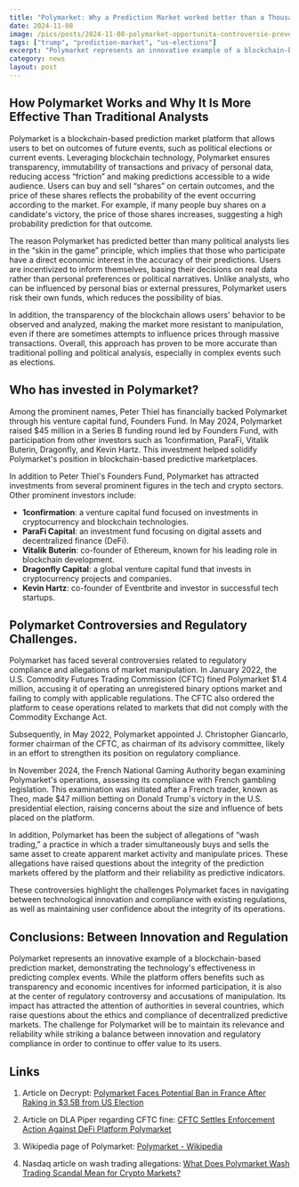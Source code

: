```yaml
---
title: "Polymarket: Why a Prediction Market worked better than a Thousand Analysts regarding the US Elections"
date: 2024-11-08
image: /pics/posts/2024-11-08-polymarket-opportunita-controversie-prevede-vittoria-trump/cover.jpeg
tags: ["trump", "prediction-market", "us-elections"]
excerpt: "Polymarket represents an innovative example of a blockchain-based prediction market, demonstrating the technology's effectiveness in predicting complex events, which in the US election 'worked' better than many emblazoned analysts"
category: news
layout: post
---
```


How Polymarket Works and Why It Is More Effective Than Traditional Analysts
-----------


Polymarket is a blockchain-based prediction market platform that allows users to bet on outcomes of future events, such as political elections or current events. Leveraging blockchain technology, Polymarket ensures transparency, immutability of transactions and privacy of personal data, reducing access “friction” and making predictions accessible to a wide audience. Users can buy and sell “shares” on certain outcomes, and the price of these shares reflects the probability of the event occurring according to the market. For example, if many people buy shares on a candidate's victory, the price of those shares increases, suggesting a high probability prediction for that outcome.

The reason Polymarket has predicted better than many political analysts lies in the “skin in the game” principle, which implies that those who participate have a direct economic interest in the accuracy of their predictions. Users are incentivized to inform themselves, basing their decisions on real data rather than personal preferences or political narratives. Unlike analysts, who can be influenced by personal bias or external pressures, Polymarket users risk their own funds, which reduces the possibility of bias.

In addition, the transparency of the blockchain allows users' behavior to be observed and analyzed, making the market more resistant to manipulation, even if there are sometimes attempts to influence prices through massive transactions. Overall, this approach has proven to be more accurate than traditional polling and political analysis, especially in complex events such as elections.



Who has invested in Polymarket?
-----------

Among the prominent names, Peter Thiel has financially backed Polymarket through his venture capital fund, Founders Fund. In May 2024, Polymarket raised $45 million in a Series B funding round led by Founders Fund, with participation from other investors such as 1confirmation, ParaFi, Vitalik Buterin, Dragonfly, and Kevin Hartz.  This investment helped solidify Polymarket's position in blockchain-based predictive marketplaces. 

In addition to Peter Thiel's Founders Fund, Polymarket has attracted investments from several prominent figures in the tech and crypto sectors. Other prominent investors include:

- **1confirmation**: a venture capital fund focused on investments in cryptocurrency and blockchain technologies.
- **ParaFi Capital**: an investment fund focusing on digital assets and decentralized finance (DeFi).
- **Vitalik Buterin**: co-founder of Ethereum, known for his leading role in blockchain development.
- **Dragonfly Capital**: a global venture capital fund that invests in cryptocurrency projects and companies.
- **Kevin Hartz**: co-founder of Eventbrite and investor in successful tech startups.



Polymarket Controversies and Regulatory Challenges.
-----------
Polymarket has faced several controversies related to regulatory compliance and allegations of market manipulation. In January 2022, the U.S. Commodity Futures Trading Commission (CFTC) fined Polymarket $1.4 million, accusing it of operating an unregistered binary options market and failing to comply with applicable regulations. The CFTC also ordered the platform to cease operations related to markets that did not comply with the Commodity Exchange Act. 

Subsequently, in May 2022, Polymarket appointed J. Christopher Giancarlo, former chairman of the CFTC, as chairman of its advisory committee, likely in an effort to strengthen its position on regulatory compliance. 

In November 2024, the French National Gaming Authority began examining Polymarket's operations, assessing its compliance with French gambling legislation. This examination was initiated after a French trader, known as Theo, made $47 million betting on Donald Trump's victory in the U.S. presidential election, raising concerns about the size and influence of bets placed on the platform. 

In addition, Polymarket has been the subject of allegations of “wash trading,” a practice in which a trader simultaneously buys and sells the same asset to create apparent market activity and manipulate prices. These allegations have raised questions about the integrity of the prediction markets offered by the platform and their reliability as predictive indicators. 

These controversies highlight the challenges Polymarket faces in navigating between technological innovation and compliance with existing regulations, as well as maintaining user confidence about the integrity of its operations. 


Conclusions: Between Innovation and Regulation
-----------

Polymarket represents an innovative example of a blockchain-based prediction market, demonstrating the technology's effectiveness in predicting complex events. While the platform offers benefits such as transparency and economic incentives for informed participation, it is also at the center of regulatory controversy and accusations of manipulation. Its impact has attracted the attention of authorities in several countries, which raise questions about the ethics and compliance of decentralized predictive markets. The challenge for Polymarket will be to maintain its relevance and reliability while striking a balance between innovation and regulatory compliance in order to continue to offer value to its users.

Links
----------


1. Article on Decrypt: [Polymarket Faces Potential Ban in France After Raking in $3.5B from US Election](https://decrypt.co/290533/polymarket-faces-potential-ban-france-3-5b-from-us-election-report?amp=1)

2. Article on DLA Piper regarding CFTC fine: [CFTC Settles Enforcement Action Against DeFi Platform Polymarket](https://www.dlapiper.com/en/insights/publications/2022/1/cftc-settles-enforcement-action-against-defi-platform-polymarket)

3. Wikipedia page of Polymarket: [Polymarket - Wikipedia](https://en.wikipedia.org/wiki/Polymarket)

4. Nasdaq article on wash trading allegations: [What Does Polymarket Wash Trading Scandal Mean for Crypto Markets?](https://www.nasdaq.com/articles/what-does-polymarket-wash-trading-scandal-mean-crypto-markets) 
